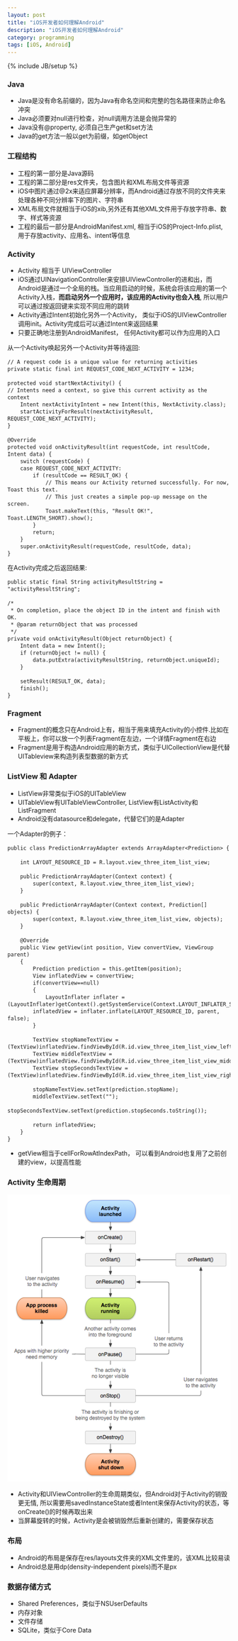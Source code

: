 ```yaml
---
layout: post
title: "iOS开发者如何理解Android"
description: "iOS开发者如何理解Android"
category: programming
tags: [iOS, Android]
---
```

{% include JB/setup %}

### Java

* Java是没有命名前缀的，因为Java有命名空间和完整的包名路径来防止命名冲突
* Java必须要对null进行检查，对null调用方法是会抛异常的
* Java没有@property, 必须自己生产get和set方法
* Java的get方法一般以get为前缀，如getObject

### 工程结构

* 工程的第一部分是Java源码
* 工程的第二部分是res文件夹，包含图片和XML布局文件等资源
* iOS中图片通过@2x来适应屏幕分辨率，而Android通过存放不同的文件夹来处理各种不同分辨率下的图片、字符串
* XML布局文件就相当于iOS的xib,另外还有其他XML文件用于存放字符串、数字、样式等资源
* 工程的最后一部分是AndroidManifest.xml, 相当于iOS的Project-Info.plist, 用于存放activity、应用名、intent等信息

### Activity

* Activity 相当于 UIViewController
* iOS通过UINavigationController来安排UIViewController的进和出，而Android是通过一个全局的栈。当应用启动的时候，系统会将该应用的第一个Activity入栈，**而启动另外一个应用时，该应用的Activity也会入栈**, 所以用户可以通过按返回键来实现不同应用的跳转
* Activity通过Intent初始化另外一个Activity， 类似于iOS的UIViewController调用init。Activity完成后可以通过Intent来返回结果
* 只要正确地注册到AndroidManifest， 任何Activity都可以作为应用的入口

从一个Activity唤起另外一个Activity并等待返回:

	// A request code is a unique value for returning activities
	private static final int REQUEST_CODE_NEXT_ACTIVITY = 1234;

	protected void startNextActivity() {
    // Intents need a context, so give this current activity as the context
    	Intent nextActivityIntent = new Intent(this, NextActivity.class);
       	startActivityForResult(nextActivityResult, REQUEST_CODE_NEXT_ACTIVITY);
	}

	@Override
	protected void onActivityResult(int requestCode, int resultCode, Intent data) {
    	switch (requestCode) {
    	case REQUEST_CODE_NEXT_ACTIVITY:
        	if (resultCode == RESULT_OK) {
            	// This means our Activity returned successfully. For now, Toast this text.  
            	// This just creates a simple pop-up message on the screen.
                Toast.makeText(this, "Result OK!", Toast.LENGTH_SHORT).show();
            }
            return;
        }    
        super.onActivityResult(requestCode, resultCode, data);
	}	

在Activity完成之后返回结果:

	public static final String activityResultString = "activityResultString";

	/*
	 * On completion, place the object ID in the intent and finish with OK.
	 * @param returnObject that was processed
	 */
	private void onActivityResult(Object returnObject) {
	    Intent data = new Intent();
	    if (returnObject != null) {
            data.putExtra(activityResultString, returnObject.uniqueId);
        }
    
        setResult(RESULT_OK, data);
        finish();        
	}
	
### Fragment

* Fragment的概念只在Android上有，相当于用来填充Activity的小控件.比如在平板上，你可以放一个列表Fragment在左边，一个详情Fragment在右边
* Fragment是用于构造Android应用的新方式，类似于UICollectionView是代替UITableview来构造列表型数据的新方式

### ListView 和 Adapter

* ListView非常类似于iOS的UITableView
* UITableView有UITableViewController, ListView有ListActivity和ListFragment
* Android没有datasource和delegate，代替它们的是Adapter

一个Adapter的例子：


	public class PredictionArrayAdapter extends ArrayAdapter<Prediction> {

    	int LAYOUT_RESOURCE_ID = R.layout.view_three_item_list_view;

    	public PredictionArrayAdapter(Context context) {
        	super(context, R.layout.view_three_item_list_view);
    	}

    	public PredictionArrayAdapter(Context context, Prediction[] objects) {
        	super(context, R.layout.view_three_item_list_view, objects);
    	}

    	@Override
    	public View getView(int position, View convertView, ViewGroup parent)
    	{
        	Prediction prediction = this.getItem(position);
        	View inflatedView = convertView;
        	if(convertView==null)
        	{
            	LayoutInflater inflater = (LayoutInflater)getContext().getSystemService(Context.LAYOUT_INFLATER_SERVICE);
            inflatedView = inflater.inflate(LAYOUT_RESOURCE_ID, parent, false);
        	}

        	TextView stopNameTextView = (TextView)inflatedView.findViewById(R.id.view_three_item_list_view_left_text_view);
        	TextView middleTextView = (TextView)inflatedView.findViewById(R.id.view_three_item_list_view_middle_text_view);
        	TextView stopSecondsTextView = (TextView)inflatedView.findViewById(R.id.view_three_item_list_view_right_text_view);

        	stopNameTextView.setText(prediction.stopName);
        	middleTextView.setText("");
        	stopSecondsTextView.setText(prediction.stopSeconds.toString());

        	return inflatedView;
    	}
	}

* getView相当于cellForRowAtIndexPath， 可以看到Android也复用了之前创建的view，以提高性能

### Activity 生命周期

![pic](/images/activity_lifecycle.png)

* Activity和UIViewController的生命周期类似，但Android对于Activity的销毁更无情, 所以需要用savedInstanceState或者Intent来保存Activity的状态，等onCreate()的时候再取出来
* 当屏幕旋转的时候，Activity是会被销毁然后重新创建的，需要保存状态

### 布局

* Android的布局是保存在res/layouts文件夹的XML文件里的，该XML比较易读
* Android总是用dp(density-independent pixels)而不是px

### 数据存储方式

* Shared Preferences，类似于NSUserDefaults
* 内存对象
* 文件存储
* SQLite，类似于Core Data

























